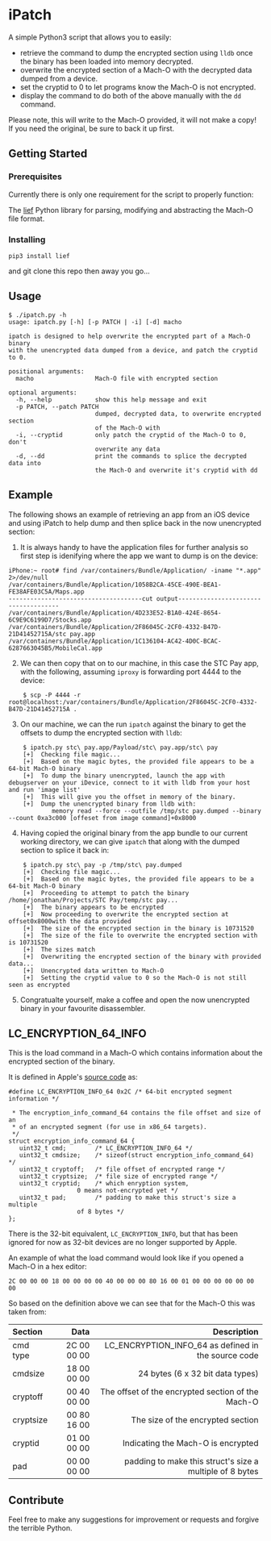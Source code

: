 # iPatch

A simple Python3 script that allows you to easily:

 * retrieve the command to dump the encrypted section using `lldb` once the binary has been loaded into memory decrypted.
 * overwrite the encrypted section of a Mach-O with the decrypted data dumped from a device.
 * set the cryptid to 0 to let programs know the Mach-O is not encrypted.
 * display the command to do both of the above manually with the `dd` command.

Please note, this will write to the Mach-O provided, it will not make a copy!  If you need the original, be sure to back it up first.

## Getting Started

### Prerequisites

Currently there is only one requirement for the script to properly function:

The [lief](https://lief.quarkslab.com/doc/latest/installation.html#python) Python library for parsing, modifying and abstracting the Mach-O file format.

### Installing

```
pip3 install lief
```

and git clone this repo then away you go...

## Usage
```
$ ./ipatch.py -h
usage: ipatch.py [-h] [-p PATCH | -i] [-d] macho

ipatch is designed to help overwrite the encrypted part of a Mach-O binary
with the unencrypted data dumped from a device, and patch the cryptid to 0.

positional arguments:
  macho                 Mach-O file with encrypted section

optional arguments:
  -h, --help            show this help message and exit
  -p PATCH, --patch PATCH
                        dumped, decrypted data, to overwrite encrypted section
                        of the Mach-O with
  -i, --cryptid         only patch the cryptid of the Mach-O to 0, don't
                        overwrite any data
  -d, --dd              print the commands to splice the decrypted data into
                        the Mach-O and overwrite it's cryptid with dd

```

## Example

The following shows an example of retrieving an app from an iOS device and using iPatch to help dump and then splice back in the now unencrypted section:

 1. It is always handy to have the application files for further analysis so first step is idenifying where the app we want to dump is on the device:

```
iPhone:~ root# find /var/containers/Bundle/Application/ -iname "*.app" 2>/dev/null
/var/containers/Bundle/Application/1058B2CA-45CE-490E-BEA1-FE38AFE03C5A/Maps.app
-------------------------------------cut output-------------------------------------
/var/containers/Bundle/Application/4D233E52-B1A0-424E-8654-6C9E9C6199D7/Stocks.app
/var/containers/Bundle/Application/2F86045C-2CF0-4332-B47D-21D41452715A/stc pay.app
/var/containers/Bundle/Application/1C136104-AC42-4D0C-BCAC-6287663045B5/MobileCal.app
```

 2. We can then copy that on to our machine, in this case the STC Pay app, with the following, assuming `iproxy` is forwarding port 4444 to the device:

```
    $ scp -P 4444 -r root@localhost:/var/containers/Bundle/Application/2F86045C-2CF0-4332-B47D-21D41452715A . 
```

 3. On our machine, we can the run `ipatch` against the binary to get the offsets to dump the encrypted section with `lldb`:

```
    $ ipatch.py stc\ pay.app/Payload/stc\ pay.app/stc\ pay
    [+]  Checking file magic...
    [+]  Based on the magic bytes, the provided file appears to be a 64-bit Mach-O binary
    [+]  To dump the binary unencrypted, launch the app with debugserver on your iDevice, connect to it with lldb from your host and run 'image list'
    [+]  This will give you the offset in memory of the binary.
    [+]  Dump the unencrypted binary from lldb with:
            memory read --force --outfile /tmp/stc pay.dumped --binary --count 0xa3c000 [offeset from image command]+0x8000
````

 4. Having copied the original binary from the app bundle to our current working directory, we can give `ipatch` that along with the dumped section to splice it back in:

```
    $ ipatch.py stc\ pay -p /tmp/stc\ pay.dumped 
    [+]  Checking file magic...
    [+]  Based on the magic bytes, the provided file appears to be a 64-bit Mach-O binary
    [+]  Proceeding to attempt to patch the binary /home/jonathan/Projects/STC Pay/temp/stc pay...
    [+]  The binary appears to be encrypted
    [+]  Now proceeding to overwrite the encrypted section at offset0x8000with the data provided
    [+]  The size of the encrypted section in the binary is 10731520
    [+]  The size of the file to overwrite the encrypted section with is 10731520
    [+]  The sizes match
    [+]  Overwriting the encrypted section of the binary with provided data...
    [+]  Unencrypted data written to Mach-O
    [+]  Setting the cryptid value to 0 so the Mach-O is not still seen as encrypted
```

 5. Congratualte yourself, make a coffee and open the now unencrypted binary in your favourite disassembler.

## LC_ENCRYPTION_64_INFO

This is the load command in a Mach-O which contains information about the encrypted section of the binary.

It is defined in Apple's [source code](https://opensource.apple.com/source/xnu/xnu-6153.81.5/EXTERNAL_HEADERS/mach-o/loader.h.auto.html) as:

	#define	LC_ENCRYPTION_INFO_64 0x2C /* 64-bit encrypted segment information */

	 * The encryption_info_command_64 contains the file offset and size of an
	 * of an encrypted segment (for use in x86_64 targets).
	 */
	struct encryption_info_command_64 {
	   uint32_t	cmd;		/* LC_ENCRYPTION_INFO_64 */
	   uint32_t	cmdsize;	/* sizeof(struct encryption_info_command_64) */
	   uint32_t	cryptoff;	/* file offset of encrypted range */
	   uint32_t	cryptsize;	/* file size of encrypted range */
	   uint32_t	cryptid;	/* which enryption system,
					   0 means not-encrypted yet */
	   uint32_t	pad;		/* padding to make this struct's size a multiple
					   of 8 bytes */
	};

There is the 32-bit equivalent, `LC_ENCRYPTION_INFO`, but that has been ignored for now as 32-bit devices are no longer supported by Apple.

An example of what the load command would look like if you opened a Mach-O in a hex editor:

	2C 00 00 00 18 00 00 00 00 40 00 00 00 80 16 00 01 00 00 00 00 00 00 00

So based on the definition above we can see that for the Mach-O this was taken from:

| Section   | Data        | Description                                             |
| :-----    | -----:      | -----:                                                  |
| cmd type  | 2C 00 00 00 | LC_ENCRYPTION_INFO_64 as defined in the source code     |
| cmdsize   | 18 00 00 00 | 24 bytes (6 x 32 bit data types)                        |
| cryptoff  | 00 40 00 00 | The offset of the encrypted section of the Mach-O       |
| cryptsize | 00 80 16 00 | The size of the encrypted section                       |
| cryptid   | 01 00 00 00 | Indicating the Mach-O is encrypted                      |
| pad       | 00 00 00 00 | padding to make this struct's size a multiple of 8 bytes|

## Contribute

Feel free to make any suggestions for improvement or requests and forgive the terrible Python.
